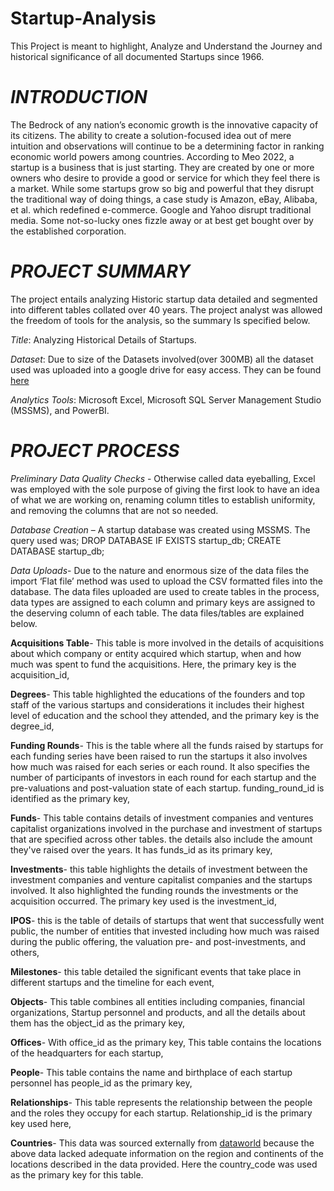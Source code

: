 # Startup-Analysis
This Project is meant to highlight, Analyze and Understand the Journey and historical significance of all documented Startups since 1966. 

# _INTRODUCTION_
The Bedrock of any nation’s economic growth is the innovative capacity of its citizens. The ability to create a solution-focused idea out of mere intuition and observations will continue to be a determining factor in ranking economic world powers among countries. 
According to Meo 2022, a startup is a business that is just starting. They are created by one or more owners who desire to provide a good or service for which they feel there is a market. While some startups grow so big and powerful that they disrupt the traditional way of doing things, a case study is Amazon, eBay, Alibaba, et al. which redefined e-commerce. Google and Yahoo disrupt traditional media. Some not-so-lucky ones fizzle away or at best get bought over by the established corporation.

# _PROJECT SUMMARY_
The project entails analyzing Historic startup data detailed and segmented into different tables collated over 40 years. The project analyst was allowed the freedom of tools for the analysis, so the summary Is specified below.

*Title*: Analyzing Historical Details of Startups.

*Dataset*: Due to size of the Datasets involved(over 300MB) all the dataset used was uploaded into a google drive for easy access. They can be found [here](https://drive.google.com/drive/u/1/folders/1gVxvhBmrlEnnLVKDrqZx7_gZeU6wTkQm)

*Analytics Tools*: Microsoft Excel, Microsoft SQL Server Management Studio (MSSMS), and PowerBI.  

# _PROJECT PROCESS_
*Preliminary Data Quality Checks* - Otherwise called data eyeballing, Excel was employed with the sole purpose of giving the first look to have an idea of what we are working on, renaming column titles to establish uniformity, and removing the columns that are not so needed.

*Database Creation* – A startup database was created using MSSMS. The query used was;
DROP DATABASE IF EXISTS startup_db;
CREATE DATABASE startup_db;

*Data Uploads*- Due to the nature and enormous size of the data files the import ‘Flat file’ method was used to upload the CSV formatted files into the database. The data files uploaded are used to create tables in the process, data types are assigned to each column and primary keys are assigned to the deserving column of each table. The data files/tables are explained below.

__Acquisitions Table__- This table is more involved in the details of acquisitions about which company or entity acquired which startup, when and how much was spent to fund the acquisitions. Here, the primary key is the acquisition_id,

__Degrees__- This table highlighted the educations of the founders and top staff of the various startups and considerations it includes their highest level of education and the school they attended, and the primary key is the degree_id,

__Funding Rounds__- This is the table where all the funds raised by startups for each funding series have been raised to run the startups it also involves how much was raised for each series or each round. It also specifies the number of participants of investors in each round for each startup and the pre-valuations and post-valuation state of each startup. funding_round_id is identified as the primary key,

__Funds__- This table contains details of investment companies and ventures capitalist organizations involved in the purchase and investment of startups that are specified across other tables. the details also include the amount they've raised over the years. It has funds_id as its primary key,

__Investments__- this table highlights the details of investment between the investment companies and venture capitalist companies and the startups involved. It also highlighted the funding rounds the investments or the acquisition occurred. The primary key used is the investment_id,

__IPOS__- this is the table of details of startups that went that successfully went public, the number of entities that invested including how much was raised during the public offering, the valuation pre- and post-investments, and others,

__Milestones__- this table detailed the significant events that take place in different startups and the timeline for each event,

__Objects__- This table combines all entities including companies, financial organizations, Startup personnel and products, and all the details about them has the object_id as the primary key,

__Offices__- With office_id as the primary key, This table contains the locations of the headquarters for each startup,

__People__- This table contains the name and birthplace of each startup personnel has people_id as the primary key,

__Relationships__- This table represents the relationship between the people and the roles they occupy for each startup. Relationship_id is the primary key used here,

__Countries__- This data was sourced externally from [dataworld](https://data.world/dr5hn/country-state-city/workspace/file?filename=countries.csv) because the above data lacked adequate information on the region and continents of the locations described in the data provided. Here the country_code was used as the primary key for this table.
